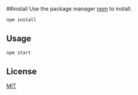 ##install
Use the package manager [npm](https://www.npmjs.com/) to install.
```bash
npm install
```
## Usage
```bash
npm start
```
## License
[MIT](https://choosealicense.com/licenses/mit/)
